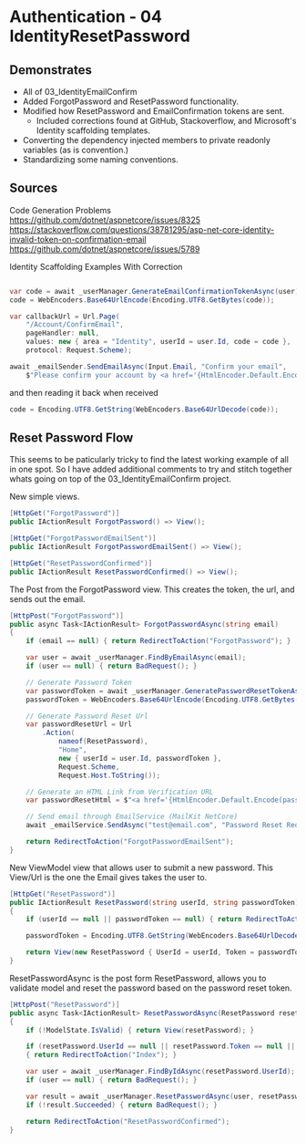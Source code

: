 # Authentication - 04 IdentityResetPassword

## Demonstrates

 * All of 03_IdentityEmailConfirm
 * Added ForgotPassword and ResetPassword functionality.
 * Modified how ResetPassword and EmailConfirmation tokens are sent.
   * Included corrections found at GitHub, Stackoverflow, and Microsoft's Identity scaffolding templates.
 * Converting the dependency injected members to private readonly variables (as is convention.)
 * Standardizing some naming conventions.

## Sources
Code Generation Problems   
https://github.com/dotnet/aspnetcore/issues/8325  
https://stackoverflow.com/questions/38781295/asp-net-core-identity-invalid-token-on-confirmation-email  
https://github.com/dotnet/aspnetcore/issues/5789  

Identity Scaffolding Examples With Correction

```csharp

var code = await _userManager.GenerateEmailConfirmationTokenAsync(user);
code = WebEncoders.Base64UrlEncode(Encoding.UTF8.GetBytes(code));

var callbackUrl = Url.Page(
    "/Account/ConfirmEmail",
    pageHandler: null,
    values: new { area = "Identity", userId = user.Id, code = code },
    protocol: Request.Scheme);

await _emailSender.SendEmailAsync(Input.Email, "Confirm your email",
    $"Please confirm your account by <a href='{HtmlEncoder.Default.Encode(callbackUrl)}'>clicking here</a>.");
```

and then reading it back when received

```csharp
code = Encoding.UTF8.GetString(WebEncoders.Base64UrlDecode(code));
```

## Reset Password Flow

This seems to be paticularly tricky to find the latest working example of all in one spot. So I have added additional comments to try and stitch together whats going on top of the 03_IdentityEmailConfirm project.

New simple views.


```csharp
[HttpGet("ForgotPassword")]
public IActionResult ForgotPassword() => View();

[HttpGet("ForgotPasswordEmailSent")]
public IActionResult ForgotPasswordEmailSent() => View();

[HttpGet("ResetPasswordConfirmed")]
public IActionResult ResetPasswordConfirmed() => View();
```

The Post from the ForgotPassword view. This creates the token, the url, and sends out the email.

```csharp
[HttpPost("ForgotPassword")]
public async Task<IActionResult> ForgotPasswordAsync(string email)
{
    if (email == null) { return RedirectToAction("ForgotPassword"); }

    var user = await _userManager.FindByEmailAsync(email);
    if (user == null) { return BadRequest(); }

    // Generate Password Token
    var passwordToken = await _userManager.GeneratePasswordResetTokenAsync(user);
    passwordToken = WebEncoders.Base64UrlEncode(Encoding.UTF8.GetBytes(passwordToken));

    // Generate Password Reset Url
    var passwordResetUrl = Url
        .Action(
            nameof(ResetPassword),
            "Home",
            new { userId = user.Id, passwordToken },
            Request.Scheme,
            Request.Host.ToString());

    // Generate an HTML Link from Verification URL
    var passwordResetHtml = $"<a href='{HtmlEncoder.Default.Encode(passwordResetUrl)}'>Click here to reset your password!</a>";

    // Send email through EmailService (MailKit NetCore)
    await _emailService.SendAsync("test@email.com", "Password Reset Request", passwordResetHtml, true);

    return RedirectToAction("ForgotPasswordEmailSent");
}
```

New ViewModel view that allows user to submit a new password. This View/Url is the one the Email gives takes the user to.

```csharp
[HttpGet("ResetPassword")]
public IActionResult ResetPassword(string userId, string passwordToken)
{
    if (userId == null || passwordToken == null) { return RedirectToAction("Index"); }

    passwordToken = Encoding.UTF8.GetString(WebEncoders.Base64UrlDecode(passwordToken));

    return View(new ResetPassword { UserId = userId, Token = passwordToken }); // Passing in the ViewModel.
}
```

ResetPasswordAsync is the post form ResetPassword, allows you to validate model and reset the password based on the password reset token.


```csharp
[HttpPost("ResetPassword")]
public async Task<IActionResult> ResetPasswordAsync(ResetPassword resetPassword) // Receiving the ViewModel from post.
{
    if (!ModelState.IsValid) { return View(resetPassword); }

    if (resetPassword.UserId == null || resetPassword.Token == null || resetPassword.NewPassword == null)
    { return RedirectToAction("Index"); }

    var user = await _userManager.FindByIdAsync(resetPassword.UserId);
    if (user == null) { return BadRequest(); }

    var result = await _userManager.ResetPasswordAsync(user, resetPassword.Token, resetPassword.NewPassword);
    if (!result.Succeeded) { return BadRequest(); }

    return RedirectToAction("ResetPasswordConfirmed");
}
```
